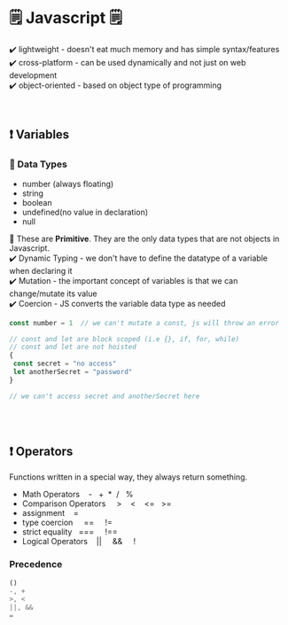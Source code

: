 # 🗒️ Javascript 🗒️

✔️ lightweight - doesn't eat much memory and has simple syntax/features<br>
✔️ cross-platform - can be used dynamically and not just on web development<br>
✔️ object-oriented - based on object type of programming<br>

<br>

## ❗ Variables

### 🔔 Data Types
- number (always floating)<br>
- string<br>
- boolean<br>
- undefined(no value in declaration)<br>
- null<br>  

🔆 These are <strong>Primitive</strong>. They are the only data types that are not objects in Javascript.<br>
✔️ Dynamic Typing - we don't have to define the datatype of a variable when declaring it<br>
✔️ Mutation - the important concept of variables is that we can change/mutate its value<br>
✔️ Coercion - JS converts the variable data type as needed<br>

```javascript
const number = 1  // we can't mutate a const, js will throw an error

// const and let are block scoped (i.e {}, if, for, while)
// const and let are not hoisted
{
 const secret = "no access"
 let anotherSecret = "password"
}

// we can't access secret and anotherSecret here
```
<br>
<br> 

## ❗ Operators

Functions written in a special way, they always return something.
- Math Operators   &nbsp;&nbsp; -&nbsp;&nbsp; +&nbsp;&nbsp;*&nbsp;&nbsp;/&nbsp;&nbsp; %
- Comparison Operators &nbsp; &nbsp; > &nbsp;&nbsp;  < &nbsp;&nbsp; <= &nbsp;&nbsp;>= 
- assignment &nbsp; &nbsp;=
- type coercion &nbsp; &nbsp; == &nbsp; &nbsp; !=
- strict equality  &nbsp;  === &nbsp; &nbsp; !==
- Logical Operators &nbsp; &nbsp;|| &nbsp; &nbsp; && &nbsp; &nbsp; !

### Precedence

``` javascript
() 
-, +
>, <
||, &&
=
```

